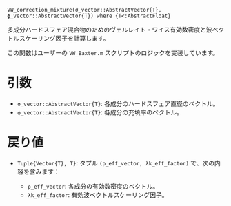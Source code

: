 ```
VW_correction_mixture(σ_vector::AbstractVector{T}, ϕ_vector::AbstractVector{T}) where {T<:AbstractFloat}
```

多成分ハードスフェア混合物のためのヴェルレイト・ワイス有効数密度と波ベクトルスケーリング因子を計算します。

この関数はユーザーの `VW_Baxter.m` スクリプトのロジックを実装しています。

# 引数

  * `σ_vector::AbstractVector{T}`: 各成分のハードスフェア直径のベクトル。
  * `ϕ_vector::AbstractVector{T}`: 各成分の充填率のベクトル。

# 戻り値

  * `Tuple{Vector{T}, T}`: タプル `(ρ_eff_vector, λk_eff_factor)` で、次の内容を含みます：

      * `ρ_eff_vector`: 各成分の有効数密度のベクトル。
      * `λk_eff_factor`: 有効波ベクトルスケーリング因子。
